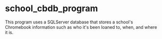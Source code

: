 # school_cbdb_program
This program uses a SQLServer database that stores a school's Chromebook information such as who it's been loaned to, when, and where it is.
